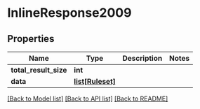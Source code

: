 # InlineResponse2009

## Properties
Name | Type | Description | Notes
------------ | ------------- | ------------- | -------------
**total_result_size** | **int** |  | 
**data** | [**list[Ruleset]**](Ruleset.md) |  | 

[[Back to Model list]](../README.md#documentation-for-models) [[Back to API list]](../README.md#documentation-for-api-endpoints) [[Back to README]](../README.md)


